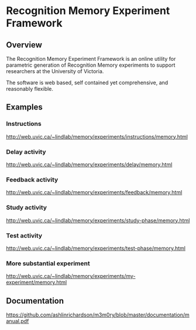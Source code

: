 # Recognition Memory Experiment Framework

## Overview
The Recognition Memory Experiment Framework is an online utility for parametric generation of Recognition Memory experiments to support researchers at the University of Victoria.

The software is web based, self contained yet comprehensive, and reasonably flexible.

## Examples
### Instructions
http://web.uvic.ca/~lindlab/memory/experiments/instructions/memory.html

### Delay activity
http://web.uvic.ca/~lindlab/memory/experiments/delay/memory.html

### Feedback activity
http://web.uvic.ca/~lindlab/memory/experiments/feedback/memory.html

### Study activity
http://web.uvic.ca/~lindlab/memory/experiments/study-phase/memory.html

### Test activity
http://web.uvic.ca/~lindlab/memory/experiments/test-phase/memory.html

### More substantial experiment
http://web.uvic.ca/~lindlab/memory/experiments/my-experiment/memory.html

## Documentation
https://github.com/ashlinrichardson/m3m0ry/blob/master/documentation/manual.pdf
